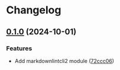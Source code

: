 # Changelog

## [0.1.0](https://github.com/staticaland/daggers/compare/markdownlintcli2-v0.0.1...markdownlintcli2-v0.1.0) (2024-10-01)


### Features

* Add markdownlintcli2 module ([72ccc06](https://github.com/staticaland/daggers/commit/72ccc06e2fab850878c89d41839cb2ab79d81622))
